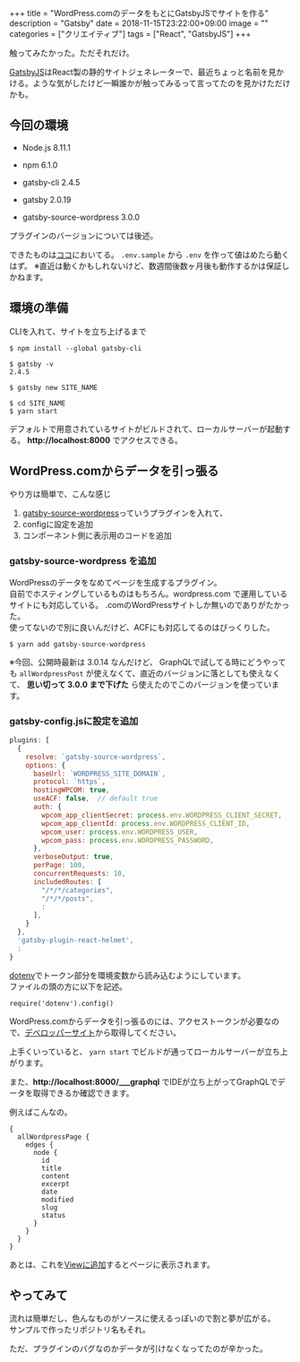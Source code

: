 +++
title = "WordPress.comのデータをもとにGatsbyJSでサイトを作る"
description = "Gatsby"
date = 2018-11-15T23:22:00+09:00
image = ""
categories = ["クリエイティブ"]
tags = ["React", "GatsbyJS"]
+++

触ってみたかった。ただそれだけ。

[GatsbyJS](https://www.gatsbyjs.org/)はReact製の静的サイトジェネレーターで、最近ちょっと名前を見かける。ような気がしたけど一瞬誰かが触ってみるって言ってたのを見かけただけかも。

## 今回の環境

* Node.js 8.11.1
* npm 6.1.0
* gatsby-cli 2.4.5

* gatsby 2.0.19
* gatsby-source-wordpress 3.0.0

プラグインのバージョンについては後述。

できたものは[ココ](https://github.com/d-kusk/koniatume)においてる。
``.env.sample`` から ``.env`` を作って値はめたら動くはず。
※直近は動くかもしれないけど、数週間後数ヶ月後も動作するかは保証しかねます。

## 環境の準備
CLIを入れて、サイトを立ち上げるまで

```shell
$ npm install --global gatsby-cli

$ gatsby -v
2.4.5
```

```shell
$ gatsby new SITE_NAME
```

```shell
$ cd SITE_NAME
$ yarn start
```

デフォルトで用意されているサイトがビルドされて、ローカルサーバーが起動する。   **http://localhost:8000** でアクセスできる。

## WordPress.comからデータを引っ張る
やり方は簡単で、こんな感じ

1. [gatsby-source-wordpress](https://www.gatsbyjs.org/packages/gatsby-source-wordpress/)っていうプラグインを入れて、
2. configに設定を追加
3. コンポーネント側に表示用のコードを追加

### gatsby-source-wordpress を追加
WordPressのデータをなめてページを生成するプラグイン。  
自前でホスティングしているものはもちろん。wordpress.com で運用しているサイトにも対応している。
.comのWordPressサイトしか無いのでありがたかった。  
使ってないので別に良いんだけど、ACFにも対応してるのはびっくりした。

```shell
$ yarn add gatsby-source-wordpress
```

※今回、公開時最新は 3.0.14 なんだけど、 GraphQLで試してる時にどうやっても ``allWordpressPost`` が使えなくて、直近のバージョンに落としても使えなくて、 **思い切って 3.0.0 まで下げた** ら使えたのでこのバージョンを使っています。

### gatsby-config.jsに設定を追加

```js
plugins: [
  {
    resolve: `gatsby-source-wordpress`,
    options: {
      baseUrl: `WORDPRESS_SITE_DOMAIN`,
      protocol: `https`,
      hostingWPCOM: true,
      useACF: false,  // default true
      auth: {
        wpcom_app_clientSecret: process.env.WORDPRESS_CLIENT_SECRET,
        wpcom_app_clientId: process.env.WORDPRESS_CLIENT_ID,
        wpcom_user: process.env.WORDPRESS_USER,
        wpcom_pass: process.env.WORDPRESS_PASSWORD,
      },
      verboseOutput: true,
      perPage: 100,
      concurrentRequests: 10,
      includedRoutes: [
        "/*/*/categories",
        "/*/*/posts",
        :
      ],
    }
  },
  'gatsby-plugin-react-helmet',
  :
}
```

[dotenv](https://github.com/motdotla/dotenv)でトークン部分を環境変数から読み込むようにしています。  
ファイルの頭の方に以下を記述。

```
require('dotenv').config()
```

WordPress.comからデータを引っ張るのには、アクセストークンが必要なので、[デベロッパーサイト](https://developer.wordpress.com/)から取得してください。

上手くいっていると、 ``yarn start`` でビルドが通ってローカルサーバーが立ち上がります。

また、**http://localhost:8000/___graphql** でIDEが立ち上がってGraphQLでデータを取得できるか確認できます。

例えばこんなの。

```
{
  allWordpressPage {
    edges {
      node {
        id
        title
        content
        excerpt
        date
        modified
        slug
        status
      }
    }
  }
}
```

あとは、これを[Viewに追加](https://github.com/d-kusk/koniatume/commit/84527b6249b612430149cff7c671ed5be8f4f8a3#diff-84099094c0c18f11b3c43fe0e8959b97)するとページに表示されます。


## やってみて
流れは簡単だし、色んなものがソースに使えるっぽいので割と夢が広がる。  
サンプルで作ったリポジトリ名もそれ。

ただ、プラグインのバグなのかデータが引けなくなってたのが辛かった。
